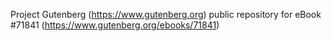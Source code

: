 Project Gutenberg (https://www.gutenberg.org) public repository
for eBook #71841 (https://www.gutenberg.org/ebooks/71841)
